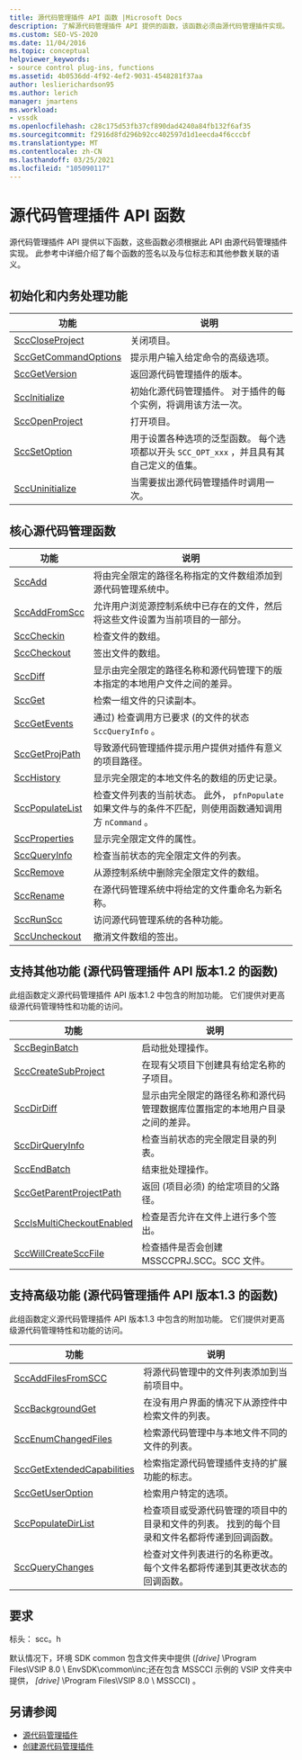 ```yaml
---
title: 源代码管理插件 API 函数 |Microsoft Docs
description: 了解源代码管理插件 API 提供的函数，该函数必须由源代码管理插件实现。
ms.custom: SEO-VS-2020
ms.date: 11/04/2016
ms.topic: conceptual
helpviewer_keywords:
- source control plug-ins, functions
ms.assetid: 4b0536dd-4f92-4ef2-9031-4548281f37aa
author: leslierichardson95
ms.author: lerich
manager: jmartens
ms.workload:
- vssdk
ms.openlocfilehash: c28c175d53fb37cf890dad4240a84fb132f6af35
ms.sourcegitcommit: f2916d8fd296b92cc402597d1d1eecda4f6cccbf
ms.translationtype: MT
ms.contentlocale: zh-CN
ms.lasthandoff: 03/25/2021
ms.locfileid: "105090117"
---
```

# <a name="source-control-plug-in-api-functions"></a>源代码管理插件 API 函数
源代码管理插件 API 提供以下函数，这些函数必须根据此 API 由源代码管理插件实现。 此参考中详细介绍了每个函数的签名以及与位标志和其他参数关联的语义。

## <a name="initialization-and-housekeeping-functions"></a>初始化和内务处理功能

|功能|说明|
|--------------|-----------------|
|[SccCloseProject](../extensibility/scccloseproject-function.md)|关闭项目。|
|[SccGetCommandOptions](../extensibility/sccgetcommandoptions-function.md)|提示用户输入给定命令的高级选项。|
|[SccGetVersion](../extensibility/sccgetversion-function.md)|返回源代码管理插件的版本。|
|[SccInitialize](../extensibility/sccinitialize-function.md)|初始化源代码管理插件。 对于插件的每个实例，将调用该方法一次。|
|[SccOpenProject](../extensibility/sccopenproject-function.md)|打开项目。|
|[SccSetOption](../extensibility/sccsetoption-function.md)|用于设置各种选项的泛型函数。 每个选项都以开头 `SCC_OPT_xxx` ，并且具有其自己定义的值集。|
|[SccUninitialize](../extensibility/sccuninitialize-function.md)|当需要拔出源代码管理插件时调用一次。|

## <a name="core-source-control-functions"></a>核心源代码管理函数

|功能|说明|
|--------------|-----------------|
|[SccAdd](../extensibility/sccadd-function.md)|将由完全限定的路径名称指定的文件数组添加到源代码管理系统中。|
|[SccAddFromScc](../extensibility/sccaddfromscc-function.md)|允许用户浏览源控制系统中已存在的文件，然后将这些文件设置为当前项目的一部分。|
|[SccCheckin](../extensibility/scccheckin-function.md)|检查文件的数组。|
|[SccCheckout](../extensibility/scccheckout-function.md)|签出文件的数组。|
|[SccDiff](../extensibility/sccdiff-function.md)|显示由完全限定的路径名称和源代码管理下的版本指定的本地用户文件之间的差异。|
|[SccGet](../extensibility/sccget-function.md)|检索一组文件的只读副本。|
|[SccGetEvents](../extensibility/sccgetevents-function.md)|通过) 检查调用方已要求 (的文件的状态 `SccQueryInfo` 。|
|[SccGetProjPath](../extensibility/sccgetprojpath-function.md)|导致源代码管理插件提示用户提供对插件有意义的项目路径。|
|[SccHistory](../extensibility/scchistory-function.md)|显示完全限定的本地文件名的数组的历史记录。|
|[SccPopulateList](../extensibility/sccpopulatelist-function.md)|检查文件列表的当前状态。 此外， `pfnPopulate` 如果文件与的条件不匹配，则使用函数通知调用方 `nCommand` 。|
|[SccProperties](../extensibility/sccproperties-function.md)|显示完全限定文件的属性。|
|[SccQueryInfo](../extensibility/sccqueryinfo-function.md)|检查当前状态的完全限定文件的列表。|
|[SccRemove](../extensibility/sccremove-function.md)|从源控制系统中删除完全限定文件的数组。|
|[SccRename](../extensibility/sccrename-function.md)|在源代码管理系统中将给定的文件重命名为新名称。|
|[SccRunScc](../extensibility/sccrunscc-function.md)|访问源代码管理系统的各种功能。|
|[SccUncheckout](../extensibility/sccuncheckout-function.md)|撤消文件数组的签出。|

## <a name="functions-that-support-additional-capability-version-12-of-the-source-control-plug-in-api"></a>支持其他功能 (源代码管理插件 API 版本1.2 的函数) 
 此组函数定义源代码管理插件 API 版本1.2 中包含的附加功能。 它们提供对更高级源代码管理特性和功能的访问。

|功能|说明|
|--------------|-----------------|
|[SccBeginBatch](../extensibility/sccbeginbatch-function.md)|启动批处理操作。|
|[SccCreateSubProject](../extensibility/scccreatesubproject-function.md)|在现有父项目下创建具有给定名称的子项目。|
|[SccDirDiff](../extensibility/sccdirdiff-function.md)|显示由完全限定的路径名称和源代码管理数据库位置指定的本地用户目录之间的差异。|
|[SccDirQueryInfo](../extensibility/sccdirqueryinfo-function.md)|检查当前状态的完全限定目录的列表。|
|[SccEndBatch](../extensibility/sccendbatch-function.md)|结束批处理操作。|
|[SccGetParentProjectPath](../extensibility/sccgetparentprojectpath-function.md)|返回 (项目必须) 的给定项目的父路径。|
|[SccIsMultiCheckoutEnabled](../extensibility/sccismulticheckoutenabled-function.md)|检查是否允许在文件上进行多个签出。|
|[SccWillCreateSccFile](../extensibility/sccwillcreatesccfile-function.md)|检查插件是否会创建 MSSCCPRJ.SCC。SCC 文件。|

## <a name="functions-that-support-advanced-capability-version-13-of-the-source-control-plug-in-api"></a>支持高级功能 (源代码管理插件 API 版本1.3 的函数) 
 此组函数定义源代码管理插件 API 版本1.3 中包含的附加功能。 它们提供对更高级源代码管理特性和功能的访问。

|功能|说明|
|--------------|-----------------|
|[SccAddFilesFromSCC](../extensibility/sccaddfilesfromscc-function.md)|将源代码管理中的文件列表添加到当前项目中。|
|[SccBackgroundGet](../extensibility/sccbackgroundget-function.md)|在没有用户界面的情况下从源控件中检索文件的列表。|
|[SccEnumChangedFiles](../extensibility/sccenumchangedfiles-function.md)|检索源代码管理中与本地文件不同的文件的列表。|
|[SccGetExtendedCapabilities](../extensibility/sccgetextendedcapabilities-function.md)|检索指定源代码管理插件支持的扩展功能的标志。|
|[SccGetUserOption](../extensibility/sccgetuseroption-function.md)|检索用户特定的选项。|
|[SccPopulateDirList](../extensibility/sccpopulatedirlist-function.md)|检查项目或受源代码管理的项目中的目录和文件的列表。 找到的每个目录和文件名都将传递到回调函数。|
|[SccQueryChanges](../extensibility/sccquerychanges-function.md)|检查对文件列表进行的名称更改。 每个文件名都将传递到其更改状态的回调函数。|

## <a name="requirements"></a>要求
 标头： scc。h

 默认情况下，环境 SDK common 包含文件夹中提供 (*[drive]* \Program Files\VSIP 8.0 \ EnvSDK\common\inc;还在包含 MSSCCI 示例的 VSIP 文件夹中提供， *[drive]* \Program Files\VSIP 8.0 \ MSSCCI) 。

## <a name="see-also"></a>另请参阅
- [源代码管理插件](../extensibility/source-control-plug-ins.md)
- [创建源代码管理插件](../extensibility/internals/creating-a-source-control-plug-in.md)
